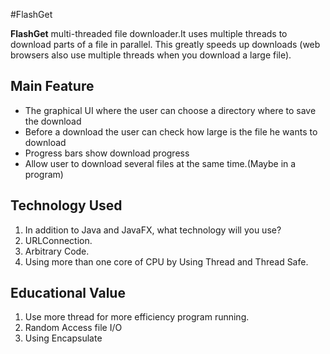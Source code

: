 #FlashGet

**FlashGet** multi-threaded file downloader.It uses multiple threads to download parts of a file in parallel. 
This greatly speeds up downloads (web browsers also use multiple threads when you download a large file).

## Main Feature
- The graphical UI where the user can choose a directory where to save the download
- Before a download the user can check how large is the file he wants to download
- Progress bars show download progress
- Allow user to download several files at the same time.(Maybe  in a program)

## Technology Used
1. In addition to Java and JavaFX, what technology will you use?
2. URLConnection.
3. Arbitrary Code.
4. Using more than one core of CPU by Using Thread and Thread Safe.

## Educational Value
1. Use more thread for more efficiency program running.
2. Random Access file I/O
3. Using Encapsulate
